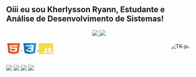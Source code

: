 ## Oiii eu sou Kherlysson Ryann, Estudante e Análise de Desenvolvimento de Sistemas!
<div align="center">
  <a href="https://github.com/TKRyann">
  <img height="180em" src="https://github-readme-stats.vercel.app/api?username=TKRyann&show_icons=true&theme=dracula&include_all_commits=true&count_private=true"/>
  <img height="180em" src="https://github-readme-stats.vercel.app/api/top-langs/?username=TKRyann&layout=compact&langs_count=7&theme=dracula"/>
</div>
  
  <div style="display: inline_block"><br>
  <img align="center" alt="TK-HTML" height="30" width="40" src="https://raw.githubusercontent.com/devicons/devicon/master/icons/html5/html5-original.svg">
  <img align="center" alt="TK-CSS" height="30" width="40" src="https://raw.githubusercontent.com/devicons/devicon/master/icons/css3/css3-original.svg">
   <img align="center" alt="Rafa-Js" height="30" width="40" src="https://raw.githubusercontent.com/devicons/devicon/master/icons/javascript/javascript-plain.svg">
  <img align="right" alt="TK-pic" height="150" style="border-radius:50px;" src="TK.jpg">
</div>
  
  ##
  
  <div> 
  <a href="https://www.instagram.com/tk_ryann/" target="_blank"><img src="https://img.shields.io/badge/-Instagram-%23E4405F?style=for-the-badge&logo=instagram&logoColor=white" target="_blank"></a>
 <a href="https://discord.com/channels/@me" target="_blank"><img src="https://img.shields.io/badge/Discord-7289DA?style=for-the-badge&logo=discord&logoColor=white" target="_blank"></a> 
  <a href = "##"><img src="https://img.shields.io/badge/-Gmail-%23333?style=for-the-badge&logo=gmail&logoColor=white" target="_blank"></a>
  <a href="https://www.linkedin.com/in/rafaella-ballerini-45875016a" target="_blank"><img src="https://img.shields.io/badge/-LinkedIn-%230077B5?style=for-the-badge&logo=linkedin&logoColor=white" target="_blank"></a>    
  </div>
  
